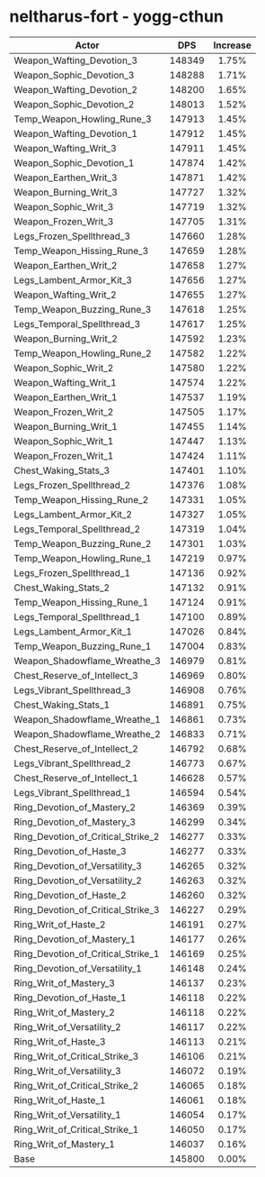 # neltharus-fort - yogg-cthun
| Actor | DPS | Increase |
|---|:---:|:---:|
|Weapon_Wafting_Devotion_3|148349|1.75%|
|Weapon_Sophic_Devotion_3|148288|1.71%|
|Weapon_Wafting_Devotion_2|148200|1.65%|
|Weapon_Sophic_Devotion_2|148013|1.52%|
|Temp_Weapon_Howling_Rune_3|147913|1.45%|
|Weapon_Wafting_Devotion_1|147912|1.45%|
|Weapon_Wafting_Writ_3|147911|1.45%|
|Weapon_Sophic_Devotion_1|147874|1.42%|
|Weapon_Earthen_Writ_3|147871|1.42%|
|Weapon_Burning_Writ_3|147727|1.32%|
|Weapon_Sophic_Writ_3|147719|1.32%|
|Weapon_Frozen_Writ_3|147705|1.31%|
|Legs_Frozen_Spellthread_3|147660|1.28%|
|Temp_Weapon_Hissing_Rune_3|147659|1.28%|
|Weapon_Earthen_Writ_2|147658|1.27%|
|Legs_Lambent_Armor_Kit_3|147656|1.27%|
|Weapon_Wafting_Writ_2|147655|1.27%|
|Temp_Weapon_Buzzing_Rune_3|147618|1.25%|
|Legs_Temporal_Spellthread_3|147617|1.25%|
|Weapon_Burning_Writ_2|147592|1.23%|
|Temp_Weapon_Howling_Rune_2|147582|1.22%|
|Weapon_Sophic_Writ_2|147580|1.22%|
|Weapon_Wafting_Writ_1|147574|1.22%|
|Weapon_Earthen_Writ_1|147537|1.19%|
|Weapon_Frozen_Writ_2|147505|1.17%|
|Weapon_Burning_Writ_1|147455|1.14%|
|Weapon_Sophic_Writ_1|147447|1.13%|
|Weapon_Frozen_Writ_1|147424|1.11%|
|Chest_Waking_Stats_3|147401|1.10%|
|Legs_Frozen_Spellthread_2|147376|1.08%|
|Temp_Weapon_Hissing_Rune_2|147331|1.05%|
|Legs_Lambent_Armor_Kit_2|147327|1.05%|
|Legs_Temporal_Spellthread_2|147319|1.04%|
|Temp_Weapon_Buzzing_Rune_2|147301|1.03%|
|Temp_Weapon_Howling_Rune_1|147219|0.97%|
|Legs_Frozen_Spellthread_1|147136|0.92%|
|Chest_Waking_Stats_2|147132|0.91%|
|Temp_Weapon_Hissing_Rune_1|147124|0.91%|
|Legs_Temporal_Spellthread_1|147100|0.89%|
|Legs_Lambent_Armor_Kit_1|147026|0.84%|
|Temp_Weapon_Buzzing_Rune_1|147004|0.83%|
|Weapon_Shadowflame_Wreathe_3|146979|0.81%|
|Chest_Reserve_of_Intellect_3|146969|0.80%|
|Legs_Vibrant_Spellthread_3|146908|0.76%|
|Chest_Waking_Stats_1|146891|0.75%|
|Weapon_Shadowflame_Wreathe_1|146861|0.73%|
|Weapon_Shadowflame_Wreathe_2|146833|0.71%|
|Chest_Reserve_of_Intellect_2|146792|0.68%|
|Legs_Vibrant_Spellthread_2|146773|0.67%|
|Chest_Reserve_of_Intellect_1|146628|0.57%|
|Legs_Vibrant_Spellthread_1|146594|0.54%|
|Ring_Devotion_of_Mastery_2|146369|0.39%|
|Ring_Devotion_of_Mastery_3|146299|0.34%|
|Ring_Devotion_of_Critical_Strike_2|146277|0.33%|
|Ring_Devotion_of_Haste_3|146277|0.33%|
|Ring_Devotion_of_Versatility_3|146265|0.32%|
|Ring_Devotion_of_Versatility_2|146263|0.32%|
|Ring_Devotion_of_Haste_2|146260|0.32%|
|Ring_Devotion_of_Critical_Strike_3|146227|0.29%|
|Ring_Writ_of_Haste_2|146191|0.27%|
|Ring_Devotion_of_Mastery_1|146177|0.26%|
|Ring_Devotion_of_Critical_Strike_1|146169|0.25%|
|Ring_Devotion_of_Versatility_1|146148|0.24%|
|Ring_Writ_of_Mastery_3|146137|0.23%|
|Ring_Devotion_of_Haste_1|146118|0.22%|
|Ring_Writ_of_Mastery_2|146118|0.22%|
|Ring_Writ_of_Versatility_2|146117|0.22%|
|Ring_Writ_of_Haste_3|146113|0.21%|
|Ring_Writ_of_Critical_Strike_3|146106|0.21%|
|Ring_Writ_of_Versatility_3|146072|0.19%|
|Ring_Writ_of_Critical_Strike_2|146065|0.18%|
|Ring_Writ_of_Haste_1|146061|0.18%|
|Ring_Writ_of_Versatility_1|146054|0.17%|
|Ring_Writ_of_Critical_Strike_1|146050|0.17%|
|Ring_Writ_of_Mastery_1|146037|0.16%|
|Base|145800|0.00%|
